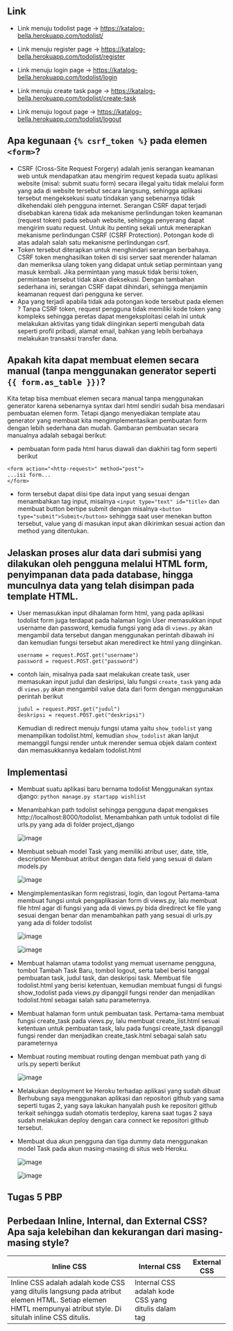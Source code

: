 ## Link 
- Link menuju todolist page -> https://katalog-bella.herokuapp.com/todolist/

- Link menuju register page -> https://katalog-bella.herokuapp.com/todolist/register

- Link menuju login page -> https://katalog-bella.herokuapp.com/todolist/login

- Link menuju create task page -> https://katalog-bella.herokuapp.com/todolist/create-task

- Link menuju logout page -> https://katalog-bella.herokuapp.com/todolist/logout


## Apa kegunaan ```{% csrf_token %}``` pada elemen ```<form>```?
  - CSRF (Cross-Site Request Forgery) adalah jenis serangan keamanan web untuk mendapatkan atau mengirim request kepada suatu aplikasi website (misal: submit suatu form) secara illegal yaitu tidak melalui form yang ada di website tersebut secara langsung, sehingga aplikasi tersebut mengeksekusi suatu tindakan yang sebenarnya tidak dikehendaki oleh pengguna internet. Serangan CSRF dapat terjadi disebabkan karena tidak ada mekanisme perlindungan token keamanan (request token) pada sebuah website, sehingga penyerang dapat mengirim suatu request. Untuk itu penting sekali untuk menerapkan mekanisme perlindungan CSRF (CSRF Protection). Potongan kode di atas adalah salah satu mekanisme perlindungan csrf. 
  - Token tersebut diterapkan untuk menghindari serangan berbahaya. CSRF token menghasilkan token di sisi server saat merender halaman dan memeriksa ulang token yang didapat untuk setiap permintaan yang masuk kembali. Jika permintaan yang masuk tidak berisi token, permintaan tersebut tidak akan dieksekusi. Dengan tambahan sederhana ini, serangan CSRF dapat dihindari, sehingga menjamin keamanan request dari pengguna ke server.
 - Apa yang terjadi apabila tidak ada potongan kode tersebut pada elemen <form>?
 Tanpa CSRF token, request pengguna tidak memiliki kode token yang kompleks sehingga peretas dapat mengeksploitasi celah ini untuk melakukan aktivitas yang tidak diinginkan seperti mengubah data seperti profil pribadi, alamat email, bahkan yang lebih berbahaya melakukan transaksi transfer dana.
 
## Apakah kita dapat membuat elemen <form> secara manual (tanpa menggunakan generator seperti ```{{ form.as_table }})```?
   Kita tetap bisa membuat elemen <form> secara manual tanpa menggunakan generator karena sebenarnya syntax dari html sendiri sudah bisa mendasari pembuatan elemen form. Tetapi django menyediakan template atau generator yang membuat kita mengimplementasikan pembuatan form dengan lebih sederhana dan mudah.
 Gambaran pembuatan <form> secara manualnya adalah sebagai berikut:
   - pembuatan form pada html harus diawali dan diakhiri tag form seperti berikut  
   ```
   <form action="<http-request>" method="post">
   ...isi form...
   </form>
   ```
   - form tersebut dapat diisi tipe data input yang sesuai dengan menambahkan tag input, misalnya ```<input type="text" id="title>``` dan membuat button bertipe submit dengan misalnya ```<button type="submit">Submit</button>``` sehingga saat user menekan button tersebut, value yang di masukan input akan dikirimkan sesuai action dan method yang ditentukan.

    
    
## Jelaskan proses alur data dari submisi yang dilakukan oleh pengguna melalui HTML form, penyimpanan data pada database, hingga munculnya data yang telah disimpan pada template HTML.
- User memasukkan input dihalaman form html, yang pada aplikasi todolist form juga terdapat pada halaman login
  User memasukkan input username dan password, kemudia fungsi yang ada di ```views.py``` akan mengambil data tersebut dangan menggunakan perintah dibawah ini dan kemudian fungsi tersebut akan meredirect ke html yang diinginkan.
    ``` 
    username = request.POST.get("username")
    password = request.POST.get("password")
    ```
  
    
- contoh lain, misalnya pada saat melakukan create task, user memasukan input judul dan deskripsi, lalu fungsi ```create_task``` yang ada di ```views.py``` akan mengambil value data dari form dengan menggunakan perintah berikut
    ```
    judul = request.POST.get("judul")
    deskripsi = request.POST.get("deskripsi")
    ```
    Kemudian di redirect menuju fungsi utama yaitu ```show_todolist``` yang menampilkan todolist.html, kemudian ```show_todolist``` akan lanjut memanggil fungsi render untuk merender semua objek dalam context dan memasukkannya kedalam todolist.html
    


## Implementasi
- Membuat suatu aplikasi baru bernama todolist
  Menggunakan syntax django: 
  ```python manage.py startapp wishlist```
  
- Menambahkan path todolist sehingga pengguna dapat mengakses http://localhost:8000/todolist.
  Menambahkan path untuk todolist di file urls.py yang ada di folder project_django
  
  ![image](https://user-images.githubusercontent.com/112465346/192491817-bd343f48-ea6e-498f-bdc2-f95ddbc7f58e.png)
  
- Membuat sebuah model Task yang memiliki atribut user, date, title, description
  Membuat atribut dengan data field yang sesuai di dalam models.py
  
  ![image](https://user-images.githubusercontent.com/112465346/192491988-b287c790-ce56-4e29-831e-fccee72dca6a.png)
  
- Mengimplementasikan form registrasi, login, dan logout
  Pertama-tama membuat fungsi untuk pengaplikasian form di views.py, lalu membuat file html agar di fungsi yang ada di views.py bida diredirect ke file yang sesuai dengan benar dan menambahkan path yang sesuai di urls.py yang ada di folder todolist
  
  ![image](https://user-images.githubusercontent.com/112465346/192493019-75e8b494-ecf6-4ba4-aa5d-a9a3473ba090.png)
  
  ![image](https://user-images.githubusercontent.com/112465346/192493163-c3045b31-811f-4cf2-9677-ad5fc29982a3.png)

- Membuat halaman utama todolist yang memuat username pengguna, tombol Tambah Task Baru, tombol logout, serta tabel berisi tanggal pembuatan task, judul task, dan deskripsi task.
Membuat file todolist.html yang berisi ketentuan, kemudian membuat fungsi di fungsi show_todolist pada views.py dipanggil fungsi render dan menjadikan todolist.html sebagai salah satu parameternya.
  
- Membuat halaman form untuk pembuatan task.
  Pertama-tama membuat fungsi create_task pada views.py, lalu membuat create_list.html sesuai ketentuan untuk pembuatan task, lalu pada fungsi create_task dipanggil fungsi render dan menjadikan create_task.html sebagai salah satu parameternya
  
- Membuat routing
membuat routing dengan membuat path yang di urls.py seperti berikut
 
  ![image](https://user-images.githubusercontent.com/112465346/192506994-e4ee2508-c402-4d5c-82b7-d8768b990e5a.png)
 
- Melakukan deployment ke Heroku terhadap aplikasi yang sudah dibuat
Berhubung saya menggunakan aplikasi dan repositori github yang sama seperti tugas 2, yang saya lakukan hanyalah push ke repositori github terkait sehingga sudah otomatis terdeploy, karena saat tugas 2 saya sudah melakukan deploy dengan cara connect ke repositori github tersebut.
  
- Membuat dua akun pengguna dan tiga dummy data menggunakan model Task pada akun masing-masing di situs web Heroku.

  ![image](https://user-images.githubusercontent.com/112465346/192507854-205357df-330b-4a29-8806-b386d3e3ef70.png)
 
  ![image](https://user-images.githubusercontent.com/112465346/192508320-aae23fe2-c70f-4454-a98c-1a61c7196b01.png)


## Tugas 5 PBP
## Perbedaan Inline, Internal, dan External CSS? Apa saja kelebihan dan kekurangan dari masing-masing style?
| Inline CSS | Internal CSS | External CSS |
| ------------- | ------------- | --------- |
| Inline CSS adalah adalah kode CSS yang ditulis langsung pada atribut elemen HTML. Setiap elemen HMTL mempunyai atribut style. Di situlah inline CSS ditulis. | Internal CSS adalah kode CSS yang ditulis dalam tag<style> dan kode HTML yang ditulis di bagian header file HTML. Internal CSS digunakan untuk membuat tampilan pada satu halaman website dan tidak digunakan di halaman website yang lain. | External CSS adalah kode CSS yang ditulis terpisah dari kode HTML. External CSS ditulis di sebuah file khusus menggunakan ekstensi .css. File external CSS umumnya diletakkan setelah bagian <head> di halaman. |
| Cukup membantu ketika hanya ingin menguji dan melihat perubahan pada satu elemen.  | Perubahan Internal CSS hanya berlaku di satu halaman saja.| Ukuran halaman jadi lebih kecil dan struktur HTML menjadi lebih rapi, loading website lebih cepat.  |
Berguna untuk memperbarui kode dengan cepat. Proses request HTTP yang kecil membuat proses loading website jadi lebih cepat.| Tidak perlu mengupload banyak file karena HTML dan CSS berada di satu file yang sama.| File CSS dapat digunakan pada beberapa halaman website sekaligus.  |
| Tidak efisien karena Inline style CSS hanya bisa diterapkan pada satu elemen HTML.| Tidak efisien jika unutk menggunakan CSS yang sama dalam banyak file. Performa web jadi lambat, karena CSS yang berbeda-beda dapat mengakibatkan loading ulang setiap berganti halaman website. | Ketika file CSS gagal dipanggil oleh file HTML, tampilan website akan terlihat berantakan. Salah satu sebabnya adalah koneksi internet yang lambat.|

##  tag HTML5

## CSS selector

## Implementasi checklist tugas 5

  
  
  

  
  
  
